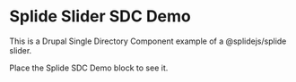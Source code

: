 # Splide Slider SDC Demo
This is a Drupal Single Directory Component example of a @splidejs/splide slider.

Place the Splide SDC Demo block to see it.
